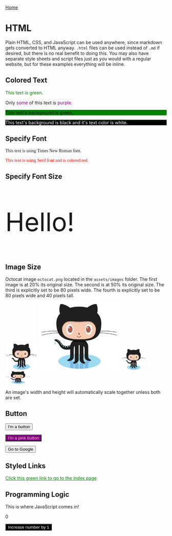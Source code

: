 [Home](./index.md)

# HTML

Plain HTML, CSS, and JavaScript can be used anywhere, since markdown gets converted to HTML anyway. `.html` files can be used instead of `.md` if desired, but there is no real benefit to doing this. You may also have separate style sheets and script files just as you would with a regular website, but for these examples everything will be inline. 

## Colored Text
<div>

<p style="color:green;">This text is green.</p>

<p>Only <span style="color:purple;">some</span> of this text is <span style="color:purple;">purple.</span>

<p style="background:green;">This text's background is green.</p>

<p style="background:black;color:white;">This text's background is black and it's text color is white.</p>

</div>

## Specify Font

<p style="font-family:times new roman;">This text is using Times New Roman font.</p>

<p style="font-family:serif;color:red">This text is using Serif font and is colored red.</p>

<div></div>

## Specify Font Size

<p style="font-size:80px;">Hello!</p>

<div></div>

## Image Size

Octocat image `octocat.png` located in the `assets/images` folder.
The first image is at 20% its original size.
The second is at 50% its original size.
The third is explicitly set to be 80 pixels wide.
The fourth is explicitly set to be 80 pixels wide and 40 pixels tall.

<img src="./assets/images/octocat.png" alt="Octocat" width="20%">

<img src="./assets/images/octocat.png" alt="Octocat" width="50%">

<img src="./assets/images/octocat.png" alt="Octocat" width="80px">

<img src="./assets/images/octocat.png" alt="Octocat" width="80px" height="40px">

<div></div>

An image's width and height will automatically scale together unless both are set.

<div></div>

## Button

<button>I'm a button</button>

<button style="color:pink;background:purple" >I'm a pink button</button>

<button onclick="location.href='https://google.com';">Go to Google</button>

<div></div>

## Styled Links

<a href="./index.md" style="color:green;">Click this green link to go to the index page</a>

<div></div>

## Programming Logic

This is where JavaScript comes in!

<p id="increasing-number">0</p>
<button onclick="increaseByOne()" style="color:white;background:black">Increase number by 1</button>

<script>
function increaseByOne() {
    const increasingNumberTag = document.getElementById("increasing-number");
    const number = parseInt(increasingNumberTag.innerHTML, 10);
    number.innerHTML = number + 1;
}
</script>
